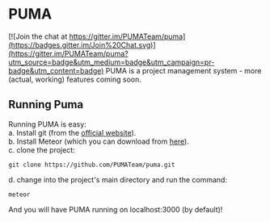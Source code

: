 # PUMA

[![Join the chat at https://gitter.im/PUMATeam/puma](https://badges.gitter.im/Join%20Chat.svg)](https://gitter.im/PUMATeam/puma?utm_source=badge&utm_medium=badge&utm_campaign=pr-badge&utm_content=badge)
PUMA is a project management system - more (actual, working) features coming soon.

## Running Puma
Running PUMA is easy:  
a. Install git (from the [official website](https://git-scm.com/)).  
b. Install Meteor (which you can download from [here](https://www.meteor.com)).  
c. clone the project:

    git clone https://github.com/PUMATeam/puma.git

d. change into the project's main directory and run the command:

	meteor

And you will have PUMA running on localhost:3000 (by default)!
